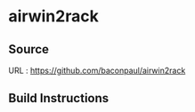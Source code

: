 # airwin2rack

## Source
URL : https://github.com/baconpaul/airwin2rack

## Build Instructions
```sh
```
